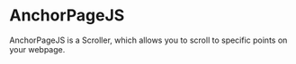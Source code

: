 # AnchorPageJS
AnchorPageJS is a Scroller, which allows you to scroll to specific points on your webpage.
